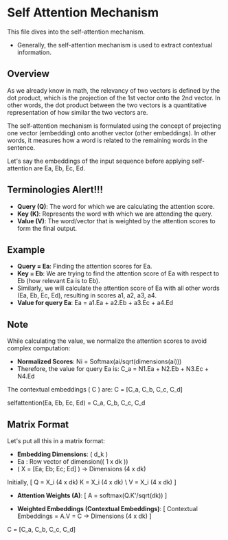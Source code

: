 # Self Attention Mechanism

This file dives into the self-attention mechanism.
- Generally, the self-attention mechanism is used to extract contextual information.

## Overview

As we already know in math, the relevancy of two vectors is defined by the dot product, which is the projection of the 1st vector onto the 2nd vector. In other words, the dot product between the two vectors is a quantitative representation of how similar the two vectors are.

The self-attention mechanism is formulated using the concept of projecting one vector (embedding) onto another vector (other embeddings). In other words, it measures how a word is related to the remaining words in the sentence.

Let's say the embeddings of the input sequence before applying self-attention are Ea, Eb, Ec, Ed.

## Terminologies Alert!!!

- **Query (Q)**: The word for which we are calculating the attention score.
- **Key (K)**: Represents the word with which we are attending the query.
- **Value (V)**: The word/vector that is weighted by the attention scores to form the final output.

## Example

- **Query = Ea**: Finding the attention scores for Ea.
- **Key = Eb**: We are trying to find the attention score of Ea with respect to Eb (how relevant Ea is to Eb).
- Similarly, we will calculate the attention score of Ea with all other words (Ea, Eb, Ec, Ed), resulting in scores a1, a2, a3, a4.
- **Value for query Ea**: 
  Ea = a1.Ea + a2.Eb + a3.Ec + a4.Ed

## Note

While calculating the value, we normalize the attention scores to avoid complex computation:
- **Normalized Scores**:
  Ni = Softmax(ai/sqrt(dimensions(ai)))
- Therefore, the value for query Ea is:
  C_a = N1.Ea + N2.Eb + N3.Ec + N4.Ed

The contextual embeddings \( C \) are:
C = [C_a, C_b, C_c, C_d]

selfattention(Ea, Eb, Ec, Ed) = C_a, C_b, C_c, C_d

## Matrix Format

Let's put all this in a matrix format:

- **Embedding Dimensions**: \( d_k \)
- Ea : Row vector of dimension(\( 1 x dk \))
- \( X = [Ea; Eb; Ec; Ed] \) -> Dimensions (4 x dk)

Initially,
\[
Q = X_i (4 x dk)
K = X_i (4 x dk) \\
V = X_i (4 x dk)
\]

- **Attention Weights (A)**:
  \[
  A = softmax(Q.K'/sqrt(dk))
  \]

- **Weighted Embeddings (Contextual Embeddings)**:
  \[
  Contextual Embeddings = A.V = C -> Dimensions (4 x dk)
  \]

C = [C_a, C_b, C_c, C_d]
